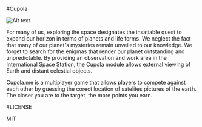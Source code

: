 #Cupola

![Alt text](http://d05.img-up.net/Capturedcr2c77.png)

For many of us, exploring the space designates the insatiable quest to expand our horizon in terms of planets and life forms. We neglect the fact that many of our planet's mysteries remain unveiled to our knowledge. We forget to search for the enigmas that render our planet outstanding and unpredictable. By providing an observation and work area in the International Space Station, the Cupola module allows external viewing of Earth and distant celestial objects.

Cupola.me is a multiplayer game that allows players to compete against each other by guessing the corect location of satelites pictures of the earth. The closer you are to the target, the more points you earn.

#LICENSE

MIT

